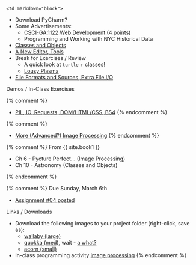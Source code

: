 	<td markdown="block">

* Download PyCharm?
* Some Advertisements:
    * [CSCI-GA.1122 Web Development (4 points)](http://dhss.hosting.nyu.edu/wp-content/uploads/2017/03/CSCI_GA_1122_WebDevelopment_Description-1.pdf)
    * Programming and Working with NYC Historical Data
* [Classes and Objects](slides/10/classes-objects.html)
* [A New Editor, Tools](slides/10/editor.html)
* Break for Exercises / Review
    * A quick look at `turtle` + classes!
    * [Lousy Plasma](resources/code/class10/lousy_plasma.html)
* [File Formats and Sources, Extra File I/O](slides/10/data-files-advanced.html)

Demos / In-Class Exercises

{% comment %}
* [PIL, IO, Requests, DOM/HTML/CSS, BS4](slides/10/pil-bs4.html)
{% endcomment %}


{% comment %}
* [More (Advanced?) Image Processing](slides/10/advanced-image-processing.html)
{% endcomment %}

</td>
{% comment %}
	<td markdown="block">
From {{ site.book1 }}

* Ch 6 - Pycture Perfect... (Image Processing)
* Ch 10 - Astronomy (Classes and Objects)

</td>
{% endcomment %}
	<td markdown="block">

{% comment %}
Due Sunday, March 6th

* [Assignment #04 posted](assignments/hw04.html)

Links / Downloads

* Download the following images to your project folder (right-click, save as):
    * [wallaby (large)](resources/img/wallaby.jpg) 
    * [quokka (med)](resources/img/quokka.jpg), wait - [a what?](https://en.wikipedia.org/wiki/Quokka)
    * [acorn (small)](resources/img/acorn-small.png) 
* In-class programming activity [image processing](https://docs.google.com/a/nyu.edu/forms/d/1zkCnVU_26wtBy6ZCMynyX0u2xwHT8fySuG8OzutAZZM/viewform)
{% endcomment %}
</td>
